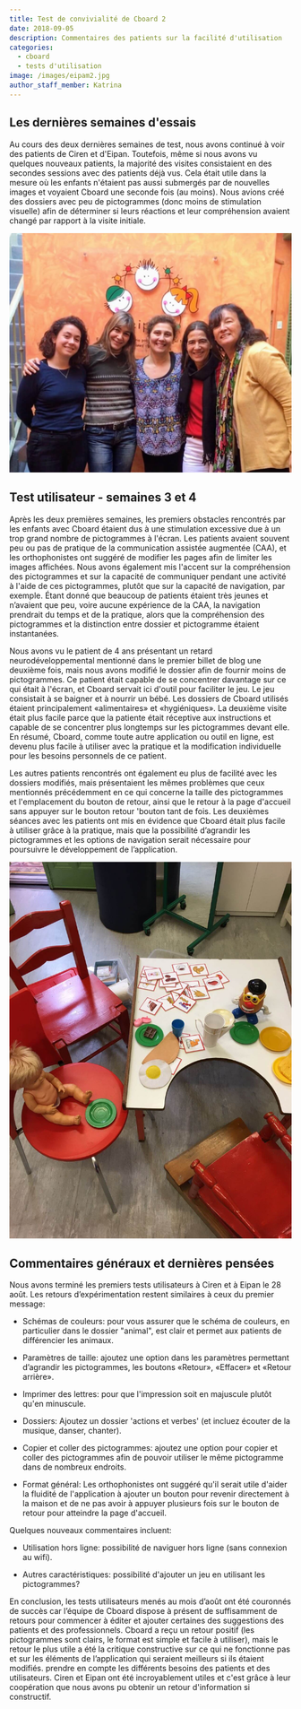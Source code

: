 ```yaml
---
title: Test de convivialité de Cboard 2
date: 2018-09-05
description: Commentaires des patients sur la facilité d'utilisation
categories:
  - cboard
  - tests d'utilisation
image: /images/eipam2.jpg
author_staff_member: Katrina
---
```

## Les dernières semaines d'essais

Au cours des deux dernières semaines de test, nous avons continué à voir des patients de Ciren et d'Eipan. Toutefois, même si nous avons vu quelques nouveaux patients, la majorité des visites consistaient en des secondes sessions avec des patients déjà vus. Cela était utile dans la mesure où les enfants n'étaient pas aussi submergés par de nouvelles images et voyaient Cboard une seconde fois (au moins). Nous avions créé des dossiers avec peu de pictogrammes (donc moins de stimulation visuelle) afin de déterminer si leurs réactions et leur compréhension avaient changé par rapport à la visite initiale.

![Eipan](/images/eipam2.jpg)

## Test utilisateur - semaines 3 et 4

Après les deux premières semaines, les premiers obstacles rencontrés par les enfants avec Cboard étaient dus à une stimulation excessive due à un trop grand nombre de pictogrammes à l'écran. Les patients avaient souvent peu ou pas de pratique de la communication assistée augmentée (CAA), et les orthophonistes ont suggéré de modifier les pages afin de limiter les images affichées. Nous avons également mis l'accent sur la compréhension des pictogrammes et sur la capacité de communiquer pendant une activité à l'aide de ces pictogrammes, plutôt que sur la capacité de navigation, par exemple. Étant donné que beaucoup de patients étaient très jeunes et n’avaient que peu, voire aucune expérience de la CAA, la navigation prendrait du temps et de la pratique, alors que la compréhension des pictogrammes et la distinction entre dossier et pictogramme étaient instantanées.

Nous avons vu le patient de 4 ans présentant un retard neurodéveloppemental mentionné dans le premier billet de blog une deuxième fois, mais nous avons modifié le dossier afin de fournir moins de pictogrammes. Ce patient était capable de se concentrer davantage sur ce qui était à l'écran, et Cboard servait ici d'outil pour faciliter le jeu. Le jeu consistait à se baigner et à nourrir un bébé. Les dossiers de Cboard utilisés étaient principalement «alimentaires» et «hygiéniques». La deuxième visite était plus facile parce que la patiente était réceptive aux instructions et capable de se concentrer plus longtemps sur les pictogrammes devant elle. En résumé, Cboard, comme toute autre application ou outil en ligne, est devenu plus facile à utiliser avec la pratique et la modification individuelle pour les besoins personnels de ce patient.

Les autres patients rencontrés ont également eu plus de facilité avec les dossiers modifiés, mais présentaient les mêmes problèmes que ceux mentionnés précédemment en ce qui concerne la taille des pictogrammes et l'emplacement du bouton de retour, ainsi que le retour à la page d'accueil sans appuyer sur le bouton retour 'bouton tant de fois. Les deuxièmes séances avec les patients ont mis en évidence que Cboard était plus facile à utiliser grâce à la pratique, mais que la possibilité d’agrandir les pictogrammes et les options de navigation serait nécessaire pour poursuivre le développement de l’application.

![Eipan2](/images/eipan3.jpeg)

## Commentaires généraux et dernières pensées

Nous avons terminé les premiers tests utilisateurs à Ciren et à Eipan le 28 août. Les retours d’expérimentation restent similaires à ceux du premier message:

- Schémas de couleurs: pour vous assurer que le schéma de couleurs, en particulier dans le dossier "animal", est clair et permet aux patients de différencier les animaux.

- Paramètres de taille: ajoutez une option dans les paramètres permettant d’agrandir les pictogrammes, les boutons «Retour», «Effacer» et «Retour arrière».

- Imprimer des lettres: pour que l'impression soit en majuscule plutôt qu'en minuscule.

- Dossiers: Ajoutez un dossier 'actions et verbes' (et incluez écouter de la musique, danser, chanter).

- Copier et coller des pictogrammes: ajoutez une option pour copier et coller des pictogrammes afin de pouvoir utiliser le même pictogramme dans de nombreux endroits.

- Format général: Les orthophonistes ont suggéré qu'il serait utile d'aider la fluidité de l'application à ajouter un bouton pour revenir directement à la maison et de ne pas avoir à appuyer plusieurs fois sur le bouton de retour pour atteindre la page d'accueil.

Quelques nouveaux commentaires incluent:

- Utilisation hors ligne: possibilité de naviguer hors ligne (sans connexion au wifi).

- Autres caractéristiques: possibilité d'ajouter un jeu en utilisant les pictogrammes?

En conclusion, les tests utilisateurs menés au mois d’août ont été couronnés de succès car l’équipe de Cboard dispose à présent de suffisamment de retours pour commencer à éditer et ajouter certaines des suggestions des patients et des professionnels. Cboard a reçu un retour positif (les pictogrammes sont clairs, le format est simple et facile à utiliser), mais le retour le plus utile a été la critique constructive sur ce qui ne fonctionne pas et sur les éléments de l’application qui seraient meilleurs si ils étaient modifiés. prendre en compte les différents besoins des patients et des utilisateurs. Ciren et Eipan ont été incroyablement utiles et c'est grâce à leur coopération que nous avons pu obtenir un retour d'information si constructif.